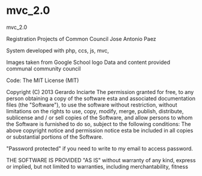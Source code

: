 # mvc_2.0
mvc_2.0 

Registration Projects of Common Council Jose Antonio Paez

System developed with php, ccs, js, mvc,

Images taken from Google
School logo
Data and content provided
communal community council

Code: The MIT License (MIT)

Copyright (C) 2013 Gerardo Inciarte
The permission granted for free, to any person obtaining a copy of the software esta
and associated documentation files (the "Software"), to use the software without
restriction, without limitations on the rights to use, copy, modify, merge,
publish, distribute, sublicense and / or sell copies of the Software, and allow
persons to whom the Software is furnished to do so, subject to the following conditions:
The above copyright notice and permission notice esta be included in all copies
or substantial portions of the Software.

"Password protected" if you need to write to my email to access password.

THE SOFTWARE IS PROVIDED "AS IS" without warranty of any kind, express or
implied, but not limited to warranties, including merchantability, fitness
